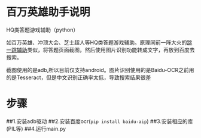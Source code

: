 # 百万英雄助手说明
HQ类答题游戏辅助（python）

如百万英雄、冲顶大会、芝士超人等HQ类答题游戏辅助。原理同前一阵大火的[跳一跳辅助](https://github.com/wangshub/wechat_jump_game)类似，将答题页面截图，然后使用图片识别功能转成文字，再放到百度去搜索。

截图使用的是adb,所以目前仅支持android。图片识别使用的是Baidu-OCR之前用的是Tesseract，但是中文识别正确率太低，导致搜索结果很差
# 步骤
##1.安装adb驱动
##2.安装百度ocr(`pip install baidu-aip`)
##3.安装相应的库(PIL等)
##4.运行main.py



